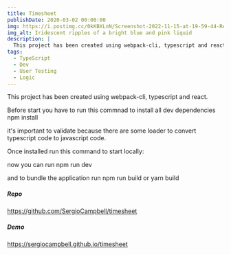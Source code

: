 ```yaml
---
title: Timesheet
publishDate: 2020-03-02 00:00:00
img: https://i.postimg.cc/0kKBXLnN/Screenshot-2022-11-15-at-19-59-44-React-with-Webpack.png
img_alt: Iridescent ripples of a bright blue and pink liquid
description: |
  This project has been created using webpack-cli, typescript and react than basically takes hours and calculate the time deppending of the date.
tags:
  - TypeScript
  - Dev
  - User Testing
  - Logic
---
```


This project has been created using webpack-cli, typescript and react.

Before start you have to run this commnad to install all dev dependencies npm install

it's important to validate because there are some loader to convert typescript code to javascript code.

Once installed run this command to start locally:

now you can run npm run dev

and to bundle the application run npm run build or yarn build

##### Repo

<https://github.com/SergioCampbell/timesheet>

##### Demo

<https://sergiocampbell.github.io/timesheet>
